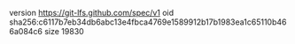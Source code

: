 version https://git-lfs.github.com/spec/v1
oid sha256:c6117b7eb34db6abc13e4fbca4769e1589912b17b1983ea1c65110b466a084c6
size 19830
